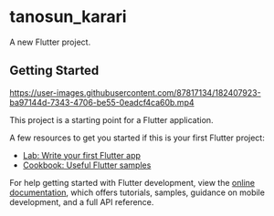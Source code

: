 # tanosun_karari

A new Flutter project.

## Getting Started


https://user-images.githubusercontent.com/87817134/182407923-ba97144d-7343-4706-be55-0eadcf4ca60b.mp4


This project is a starting point for a Flutter application.

A few resources to get you started if this is your first Flutter project:

- [Lab: Write your first Flutter app](https://docs.flutter.dev/get-started/codelab)
- [Cookbook: Useful Flutter samples](https://docs.flutter.dev/cookbook)

For help getting started with Flutter development, view the
[online documentation](https://docs.flutter.dev/), which offers tutorials,
samples, guidance on mobile development, and a full API reference.
